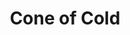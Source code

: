 ---
title: "Cone of Cold"
index:
  - cone-of-cold
permalink: /spells/cone-of-cold/
tags:
  - Spell
  - 5th Level
  - Evocation
  - Damage
  - Cold
available_for:
  - Sorcerer
  - Wizard
level: "5th Level"
school: "Evocation"
area: "60 ft"
shape: "Cone"
comp:
  - V
  - S
  - M
material: "a small crystal or glass cone."
attack: "CON Save"
effect: "Cold"
description: |
  A blast of cold air erupts from your hands. Each creature in a 60-foot cone must make a constitution saving throw. A creature takes 8d8 cold damage on a failed save, or half as much damage on a successful one.

  A creature killed by this spell becomes a frozen statue until it thaws.

  **At higher levels.** When you cast this spell using a spell slot of 6th level or higher, the damage increases by 1d8 for each slot level above 5th.
excerpt: "A blast of cold air erupts from your hands."
source: "Basic Rules"
---